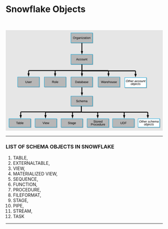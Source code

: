 # Snowflake Objects

<br>

![snowflake_objects.png](img/snowflake_objects.png)

---

### LIST OF SCHEMA OBJECTS IN SNOWFLAKE ###

1. TABLE,
2. EXTERNALTABLE,
3. VIEW,
4. MATERIALIZED VIEW,
5. SEQUENCE,
6. FUNCTION,
7. PROCEDURE,
8. FILEFORMAT,
9. STAGE,
10. PIPE,
11. STREAM,
12. TASK

---
